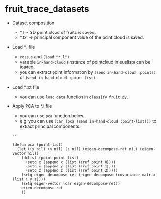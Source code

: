 fruit_trace_datasets
====================

- Dataset composition
  - *.l   -> 3D point cloud of fruits is saved.
  - *.txt -> principal component value of the point cloud is saved.

- Load *.l file
  - `roseus` and `(load "*.l")`
  - variable `in-hand-cloud` (instance of pointcloud in euslisp) can be loaded.
  - you can extract point information by `(send in-hand-cloud :points)` or `(send in-hand-cloud :point-list)`

- Load *.txt file
  - you can use `load_data` function in `classify_fruit.py`.

- Apply PCA to *.l file
  - you can use `pca` function below.
  - e.g. you can use `(car (pca (send in-hand-cloud :point-list)))` to extract principal components.

  --
  ```
  (defun pca (point-list)
    (let ((x nil) (y nil) (z nil) (eigen-decompose-ret nil) (eigen-vector nil))
      (dolist (point point-list)
        (setq x (append x (list (aref point 0))))
        (setq y (append y (list (aref point 1))))
        (setq z (append z (list (aref point 2)))))
      (setq eigen-decompose-ret (eigen-decompose (covariance-matrix (list x y z))))
      (setq eigen-vector (car eigen-decompose-ret))
      eigen-decompose-ret
      ))
  ```
